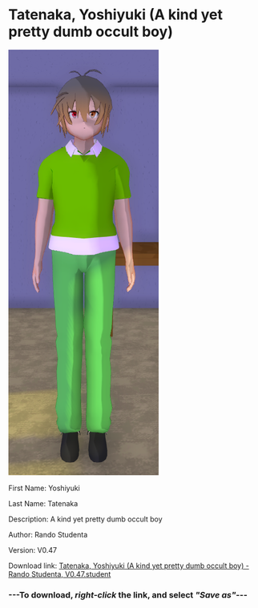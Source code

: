 # Tatenaka, Yoshiyuki (A kind yet pretty dumb occult boy)

<img src="https://raw.githubusercontent.com/Arbiter1223/Daigaku-Gurashi-Custom-Students/master/Students/Files/Tatenaka%2C%20Yoshiyuki%20(A%20kind%20yet%20pretty%20dumb%20occult%20boy).png" title="Tatenaka, Yoshiyuki (A kind yet pretty dumb occult boy) - Rando Studenta, V0.47">

First Name: Yoshiyuki

Last Name: Tatenaka

Description: A kind yet pretty dumb occult boy

Author: Rando Studenta

Version: V0.47

Download link: <a href="https://raw.githubusercontent.com/Arbiter1223/Daigaku-Gurashi-Custom-Students/master/Students/Files/Tatenaka%2C%20Yoshiyuki%20(A%20kind%20yet%20pretty%20dumb%20occult%20boy)%20-%20Rando%20Studenta%2C%20V0.47.student">Tatenaka, Yoshiyuki (A kind yet pretty dumb occult boy) - Rando Studenta, V0.47.student</a>

### ---**To download, _right-click_ the link, and select _"Save as"_**---

